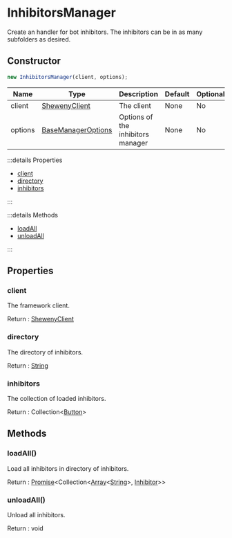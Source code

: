 # InhibitorsManager

Create an handler for bot inhibitors. The inhibitors can be in as many subfolders as desired.

## Constructor

```js
new InhibitorsManager(client, options);
```

| Name    | Type                                                   | Description                       | Default | Optional |
| ------- | ------------------------------------------------------ | --------------------------------- | ------- | -------- |
| client  | [ShewenyClient](./ShewenyClient.md)                    | The client                        | None    | No       |
| options | [BaseManagerOptions](../typedef/BaseManagerOptions.md) | Options of the inhibitors manager | None    | No       |

:::details Properties

- [client](#client)
- [directory](#directory)
- [inhibitors](#inhibitors)

:::

:::details Methods

- [loadAll](#loadall)
- [unloadAll](#unloadall)

:::

## Properties

### client

The framework client.

Return : [ShewenyClient](../client/ShewenyClient.md)

### directory

The directory of inhibitors.

Return : [String](https://developer.mozilla.org/en-US/docs/Web/JavaScript/Reference/Global_Objects/String)

### inhibitors

The collection of loaded inhibitors.

Return : Collection<[Button](../structures/Button.md)>

## Methods

### loadAll()

Load all inhibitors in directory of inhibitors.

Return : [Promise](https://developer.mozilla.org/docs/Web/JavaScript/Reference/Global_Objects/Promise)\<Collection\<[Array](https://developer.mozilla.org/docs/Web/JavaScript/Reference/Global_Objects/Array)\<[String](https://developer.mozilla.org/docs/Web/JavaScript/Reference/Global_Objects/String)>, [Inhibitor](../structures/Inhibitor.md)>>

### unloadAll()

Unload all inhibitors.

Return : void
